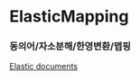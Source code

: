 ﻿# ElasticMapping

### 동의어/자소분해/한영변환/맵핑

[Elastic documents](https://www.elastic.co/guide/index.html)
